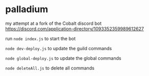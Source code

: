 # palladium
my attempt at a fork of the Cobalt discord bot
https://discord.com/application-directory/1093352359989612627

run `node index.js` to start the bot



`node dev-deploy.js` to update the guild commands

`node global-deploy.js` to update the global commands

`node deleteAll.js` to delete all commands
